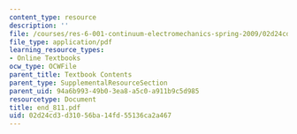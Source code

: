 ```yaml
---
content_type: resource
description: ''
file: /courses/res-6-001-continuum-electromechanics-spring-2009/02d24cd3d31056ba14fd55136ca2a467_end_811.pdf
file_type: application/pdf
learning_resource_types:
- Online Textbooks
ocw_type: OCWFile
parent_title: Textbook Contents
parent_type: SupplementalResourceSection
parent_uid: 94a6b993-49b0-3ea8-a5c0-a911b9c5d985
resourcetype: Document
title: end_811.pdf
uid: 02d24cd3-d310-56ba-14fd-55136ca2a467
---
```

